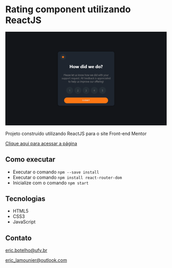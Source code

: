 # Rating component utilizando ReactJS

![preview](/src/Images/preview/notenook.jpg)

Projeto construído utilizando ReactJS para o site Front-end Mentor

[Clique aqui para acessar a página](https://ericlamounier.github.io/Rating-REACT/)

## Como executar
- Executar o comando `npm --save install`
- Executar o comando `npm install react-router-dom`
- Inicialize com o comando `npm start`

## Tecnologias

- HTML5
- CSS3
- JavaScript

## Contato
eric.botelho@ufv.br

eric_lamounier@outlook.com
